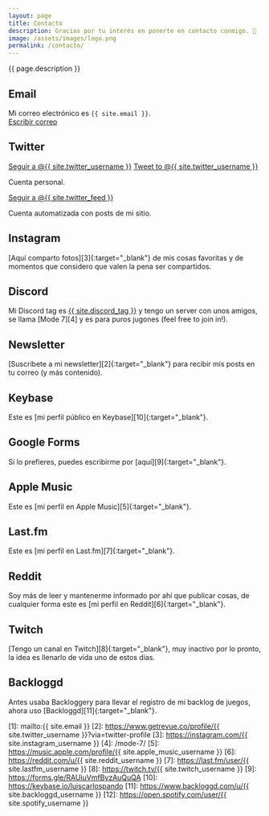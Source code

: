 ```yaml
---
layout: page
title: Contacto
description: Gracias por tu interés en ponerte en contacto conmigo. 🥰
image: /assets/images/logo.png
permalink: /contacto/
---
```


<p class="text-center">{{ page.description }}</p>

## <i class="fa-solid fa-envelope"></i> Email
Mi correo electrónico es <code>{{ site.email }}</code>.<br>
<a href="mailto:{{ site.email }}" class="btn btn-primary btn-sm"><i class="fa-solid fa-pen-to-square"></i> Escribir correo</a>

## <i class="fa-brands fa-twitter"></i> Twitter
<div class="twitter-btns">
<a href="https://twitter.com/{{ site.twitter_username }}" class="twitter-follow-button" data-show-count="false" data-lang="es">Seguir a @{{ site.twitter_username }}</a>
<a href="https://twitter.com/intent/tweet?screen_name={{ site.twitter_username }}" class="twitter-mention-button" data-lang="es" data-related="{{ site.twitter_username }},{{ site.twitter_feed }}">Tweet to @{{ site.twitter_username }}</a>
</div>

Cuenta personal.

<div class="twitter-btns">
<a href="https://twitter.com/{{ site.twitter_feed }}" class="twitter-follow-button" data-show-count="false" data-lang="es">Seguir a @{{ site.twitter_feed }}</a>
</div>

Cuenta automatizada con posts de mi sitio.

## <i class="fa-brands fa-instagram"></i> Instagram
[Aquí comparto fotos][3]{:target="_blank"} de mis cosas favoritas y de momentos que considero que valen la pena ser compartidos.

## <i class="fa-brands fa-discord"></i> Discord
Mi Discord tag es <a href="{{ site.discord_profile }}" class="badge badge-dark" target="_blank">{{ site.discord_tag }}</a> y tengo un server con unos amigos, se llama [Mode 7][4] y es para puros jugones (feel free to join in!).

## <i class="fa-solid fa-newspaper"></i> Newsletter
[Suscríbete a mi newsletter][2]{:target="_blank"} para recibir mis posts en tu correo (y más contenido).

## <i class="fa-brands fa-keybase"></i> Keybase
Este es [mi perfil público en Keybase][10]{:target="_blank"}.

## <i class="fa-brands fa-google"></i> Google Forms
Si lo prefieres, puedes escribirme por [aquí][9]{:target="_blank"}.

## <i class="fa-brands fa-itunes-note"></i> Apple Music
Este es [mi perfil en Apple Music][5]{:target="_blank"}.

## <i class="fa-brands fa-lastfm"></i> Last.fm
Este es [mi perfil en Last.fm][7]{:target="_blank"}.

## <i class="fa-brands fa-reddit"></i> Reddit
Soy más de leer y mantenerme informado por ahí que publicar cosas, de cualquier forma este es [mi perfil en Reddit][6]{:target="_blank"}.

## <i class="fa-brands fa-twitch"></i> Twitch
[Tengo un canal en Twitch][8]{:target="_blank"}, muy inactivo por lo pronto, la idea es llenarlo de vida uno de estos días.

## <i class="fa-solid fa-gamepad"></i> Backloggd
Antes usaba Backloggery para llevar el registro de mi backlog de juegos, ahora uso [Backloggd][11]{:target="_blank"}.

[1]: mailto:{{ site.email }}
[2]: https://www.getrevue.co/profile/{{ site.twitter_username }}?via=twitter-profile
[3]: https://instagram.com/{{ site.instagram_username }}
[4]: /mode-7/
[5]: https://music.apple.com/profile/{{ site.apple_music_username }}
[6]: https://reddit.com/u/{{ site.reddit_username }}
[7]: https://last.fm/user/{{ site.lastfm_username }}
[8]: https://twitch.tv/{{ site.twitch_username }}
[9]: https://forms.gle/RAUiuVmfByzAuQuQA
[10]: https://keybase.io/luiscarlospando
[11]: https://www.backloggd.com/u/{{ site.backloggd_username }}
[12]: https://open.spotify.com/user/{{ site.spotify_username }}